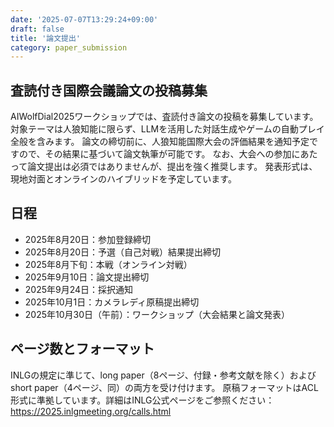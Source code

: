 ```yaml
---
date: '2025-07-07T13:29:24+09:00'
draft: false
title: '論文提出'
category: paper_submission
---
```


## 査読付き国際会議論文の投稿募集

AIWolfDial2025ワークショップでは、査読付き論文の投稿を募集しています。
対象テーマは人狼知能に限らず、LLMを活用した対話生成やゲームの自動プレイ全般を含みます。
論文の締切前に、人狼知能国際大会の評価結果を通知予定ですので、その結果に基づいて論文執筆が可能です。
なお、大会への参加にあたって論文提出は必須ではありませんが、提出を強く推奨します。
発表形式は、現地対面とオンラインのハイブリッドを予定しています。

## 日程

- 2025年8月20日：参加登録締切
- 2025年8月20日：予選（自己対戦）結果提出締切
- 2025年8月下旬：本戦（オンライン対戦）
- 2025年9月10日：論文提出締切
- 2025年9月24日：採択通知
- 2025年10月1日：カメラレディ原稿提出締切
- 2025年10月30日（午前）：ワークショップ（大会結果と論文発表）

## ページ数とフォーマット

INLGの規定に準じて、long paper（8ページ、付録・参考文献を除く）および short paper（4ページ、同）の両方を受け付けます。
原稿フォーマットはACL形式に準拠しています。詳細はINLG公式ページをご参照ください：
https://2025.inlgmeeting.org/calls.html

